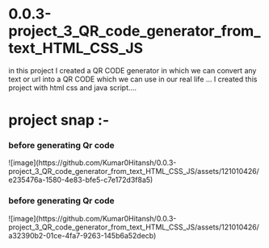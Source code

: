 # 0.0.3-project_3_QR_code_generator_from_text_HTML_CSS_JS
in this project I created a QR CODE generator  in which we can convert any text or url into a QR CODE which we can use in our real life ... I created this project with html css and java script....   


<h1>project snap :- </h1>
<h3>before generating Qr code</h3>
![image](https://github.com/Kumar0Hitansh/0.0.3-project_3_QR_code_generator_from_text_HTML_CSS_JS/assets/121010426/e235476a-1580-4e83-bfe5-c7e172d3f8a5)
<h3>before generating Qr code</h3>
![image](https://github.com/Kumar0Hitansh/0.0.3-project_3_QR_code_generator_from_text_HTML_CSS_JS/assets/121010426/a32390b2-01ce-4fa7-9263-145b6a52decb)
